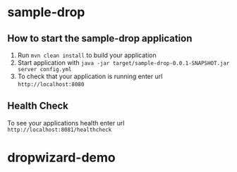 # sample-drop

How to start the sample-drop application
---

1. Run `mvn clean install` to build your application
1. Start application with `java -jar target/sample-drop-0.0.1-SNAPSHOT.jar server config.yml`
1. To check that your application is running enter url `http://localhost:8080`

Health Check
---

To see your applications health enter url `http://localhost:8081/healthcheck`
# dropwizard-demo

